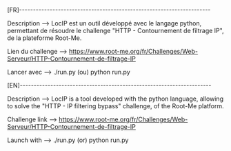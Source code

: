 [FR]---------------------------------------------------------------------

Description --> LocIP est un outil développé avec le langage python, permettant de résoudre le challenge "HTTP - Contournement de filtrage IP", de la plateforme Root-Me.

Lien du challenge --> https://www.root-me.org/fr/Challenges/Web-Serveur/HTTP-Contournement-de-filtrage-IP

Lancer avec --> ./run.py (ou) python run.py

[EN]---------------------------------------------------------------------

Description --> LocIP is a tool developed with the python language, allowing to solve the "HTTP - IP filtering bypass" challenge, of the Root-Me platform.

Challenge link --> https://www.root-me.org/fr/Challenges/Web-Serveur/HTTP-Contournement-de-filtrage-IP

Launch with --> ./run.py (or) python run.py

